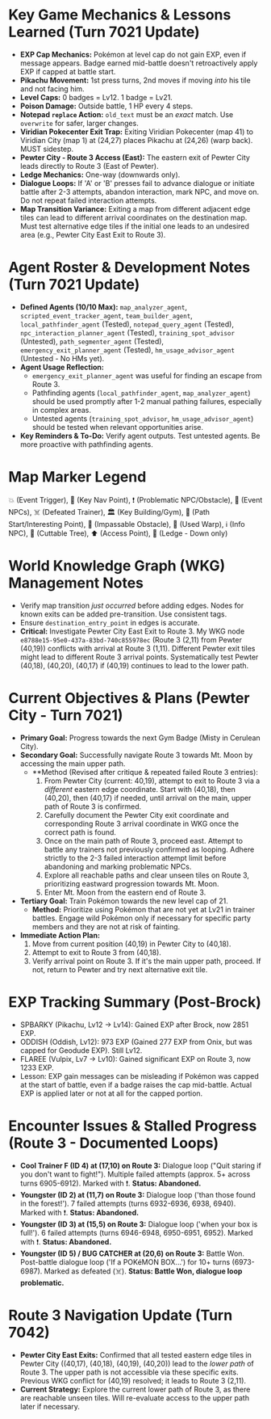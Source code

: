 # Key Game Mechanics & Lessons Learned (Turn 7021 Update)
*   **EXP Cap Mechanics:** Pokémon at level cap do not gain EXP, even if message appears. Badge earned mid-battle doesn't retroactively apply EXP if capped at battle start.
*   **Pikachu Movement:** 1st press turns, 2nd moves if moving *into* his tile and not facing him.
*   **Level Caps:** 0 badges = Lv12. 1 badge = Lv21.
*   **Poison Damage:** Outside battle, 1 HP every 4 steps.
*   **Notepad `replace` Action:** `old_text` must be an *exact* match. Use `overwrite` for safer, larger changes.
*   **Viridian Pokecenter Exit Trap:** Exiting Viridian Pokecenter (map 41) to Viridian City (map 1) at (24,27) places Pikachu at (24,26) (warp back). MUST sidestep.
*   **Pewter City - Route 3 Access (East):** The eastern exit of Pewter City leads directly to Route 3 (East of Pewter).
*   **Ledge Mechanics:** One-way (downwards only).
*   **Dialogue Loops:** If 'A' or 'B' presses fail to advance dialogue or initiate battle after 2-3 attempts, abandon interaction, mark NPC, and move on. Do not repeat failed interaction attempts.
*   **Map Transition Variance:** Exiting a map from different adjacent edge tiles can lead to different arrival coordinates on the destination map. Must test alternative edge tiles if the initial one leads to an undesired area (e.g., Pewter City East Exit to Route 3).

# Agent Roster & Development Notes (Turn 7021 Update)
*   **Defined Agents (10/10 Max):** `map_analyzer_agent`, `scripted_event_tracker_agent`, `team_builder_agent`, `local_pathfinder_agent` (Tested), `notepad_query_agent` (Tested), `npc_interaction_planner_agent` (Tested), `training_spot_advisor` (Untested), `path_segmenter_agent` (Tested), `emergency_exit_planner_agent` (Tested), `hm_usage_advisor_agent` (Untested - No HMs yet).
*   **Agent Usage Reflection:**
    *   `emergency_exit_planner_agent` was useful for finding an escape from Route 3.
    *   Pathfinding agents (`local_pathfinder_agent`, `map_analyzer_agent`) should be used promptly after 1-2 manual pathing failures, especially in complex areas.
    *   Untested agents (`training_spot_advisor`, `hm_usage_advisor_agent`) should be tested when relevant opportunities arise.
*   **Key Reminders & To-Do:** Verify agent outputs. Test untested agents. Be more proactive with pathfinding agents.

# Map Marker Legend
💥 (Event Trigger), 🎯 (Key Nav Point), ❗ (Problematic NPC/Obstacle), 💁 (Event NPCs), ☠️ (Defeated Trainer), 🏛️ (Key Building/Gym), 📍 (Path Start/Interesting Point), 🧱 (Impassable Obstacle), 🚪 (Used Warp), ℹ️ (Info NPC), 🌱 (Cuttable Tree), ⬆️ (Access Point), 🚧 (Ledge - Down only)

# World Knowledge Graph (WKG) Management Notes
*   Verify map transition *just occurred* before adding edges. Nodes for known exits can be added pre-transition. Use consistent tags.
*   Ensure `destination_entry_point` in edges is accurate.
*   **Critical:** Investigate Pewter City East Exit to Route 3. My WKG node `e8788e15-95e0-437a-83bd-740c855978ec` (Route 3 (2,11) from Pewter (40,19)) conflicts with arrival at Route 3 (1,11). Different Pewter exit tiles might lead to different Route 3 arrival points. Systematically test Pewter (40,18), (40,20), (40,17) if (40,19) continues to lead to the lower path.

# Current Objectives & Plans (Pewter City - Turn 7021)
*   **Primary Goal:** Progress towards the next Gym Badge (Misty in Cerulean City).
*   **Secondary Goal:** Successfully navigate Route 3 towards Mt. Moon by accessing the main upper path.
    *   **Method (Revised after critique & repeated failed Route 3 entries):
        1.  From Pewter City (current: 40,19), attempt to exit to Route 3 via a *different* eastern edge coordinate. Start with (40,18), then (40,20), then (40,17) if needed, until arrival on the main, upper path of Route 3 is confirmed.
        2.  Carefully document the Pewter City exit coordinate and corresponding Route 3 arrival coordinate in WKG once the correct path is found.
        3.  Once on the main path of Route 3, proceed east. Attempt to battle any trainers not previously confirmed as looping. Adhere strictly to the 2-3 failed interaction attempt limit before abandoning and marking problematic NPCs.
        4.  Explore all reachable paths and clear unseen tiles on Route 3, prioritizing eastward progression towards Mt. Moon.
        5.  Enter Mt. Moon from the eastern end of Route 3.
*   **Tertiary Goal:** Train Pokémon towards the new level cap of 21.
    *   **Method:** Prioritize using Pokémon that are not yet at Lv21 in trainer battles. Engage wild Pokémon only if necessary for specific party members and they are not at risk of fainting.
*   **Immediate Action Plan:**
    1.  Move from current position (40,19) in Pewter City to (40,18).
    2.  Attempt to exit to Route 3 from (40,18).
    3.  Verify arrival point on Route 3. If it's the main upper path, proceed. If not, return to Pewter and try next alternative exit tile.

# EXP Tracking Summary (Post-Brock)
*   SPBARKY (Pikachu, Lv12 -> Lv14): Gained EXP after Brock, now 2851 EXP.
*   ODDISH (Oddish, Lv12): 973 EXP (Gained 277 EXP from Onix, but was capped for Geodude EXP). Still Lv12.
*   FLAREE (Vulpix, Lv7 -> Lv10): Gained significant EXP on Route 3, now 1233 EXP.
*   Lesson: EXP gain messages can be misleading if Pokémon was capped at the start of battle, even if a badge raises the cap mid-battle. Actual EXP is applied later or not at all for the capped portion.

# Encounter Issues & Stalled Progress (Route 3 - Documented Loops)
*   **Cool Trainer F (ID 4) at (17,10) on Route 3:** Dialogue loop ("Quit staring if you don't want to fight!"). Multiple failed attempts (approx. 5+ across turns 6905-6912). Marked with ❗. **Status: Abandoned.**
*   **Youngster (ID 2) at (11,7) on Route 3:** Dialogue loop ('than those found in the forest!'). 7 failed attempts (turns 6932-6936, 6938, 6940). Marked with ❗. **Status: Abandoned.**
*   **Youngster (ID 3) at (15,5) on Route 3:** Dialogue loop ('when your box is full!'). 6 failed attempts (turns 6946-6948, 6950-6951, 6952). Marked with ❗. **Status: Abandoned.**
*   **Youngster (ID 5) / BUG CATCHER at (20,6) on Route 3:** Battle Won. Post-battle dialogue loop ('If a POKéMON BOX...') for 10+ turns (6973-6987). Marked as defeated (☠️). **Status: Battle Won, dialogue loop problematic.**

# Route 3 Navigation Update (Turn 7042)
*   **Pewter City East Exits:** Confirmed that all tested eastern edge tiles in Pewter City ((40,17), (40,18), (40,19), (40,20)) lead to the *lower path* of Route 3. The upper path is not accessible via these specific exits. Previous WKG conflict for (40,19) resolved; it leads to Route 3 (2,11).
*   **Current Strategy:** Explore the current lower path of Route 3, as there are reachable unseen tiles. Will re-evaluate access to the upper path later if necessary.